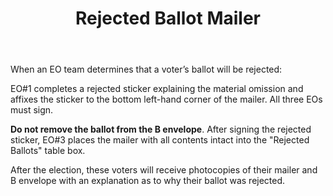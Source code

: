 ﻿---
layout: slide
title: "Rejected Ballot Mailer"
---

When an EO team determines that a voter’s ballot will be rejected:

EO#1 completes a rejected sticker explaining the material omission and affixes the sticker to the bottom left-hand corner of the mailer.  All three EOs must sign. 
 
**Do not remove the ballot from the B envelope**.  After signing the rejected sticker, EO#3 places the mailer with all contents intact into the "Rejected Ballots" table box.

After the election, these voters will receive photocopies of their mailer and B envelope with an explanation as to why their ballot was rejected.
